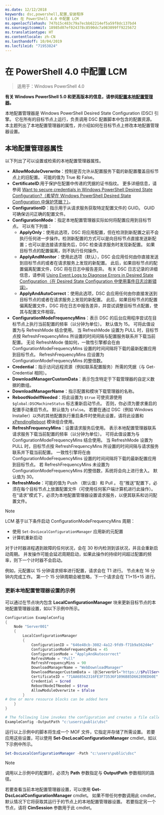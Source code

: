 ```yaml
---
ms.date: 12/12/2018
keywords: dsc,powershell,配置,安装程序
title: 在 PowerShell 4.0 中配置 LCM
ms.openlocfilehash: 747b15c483c79a7ecbb62214ef5a59f8dc137bd4
ms.sourcegitcommit: 18985d07ef024378c8590dc7a983099ff9225672
ms.translationtype: HT
ms.contentlocale: zh-CN
ms.lasthandoff: 10/04/2019
ms.locfileid: "71953824"
---
```

# <a name="configuring-the-lcm-in-powershell-40"></a>在 PowerShell 4.0 中配置 LCM

>适用于：Windows PowerShell 4.0

**有关 Windows PowerShell 5.0 和更高版本的信息，请参阅[配置本地配置管理器](metaConfig.md)。**

本地配置管理器是 Windows PowerShell Desired State Configuration (DSC) 引擎。
它在所有的目标节点上运行，负责调用 DSC 配置脚本中包含的配置资源。
本主题列出了本地配置管理器的属性，并介绍如何在目标节点上修改本地配置管理器设置。

## <a name="local-configuration-manager-properties"></a>本地配置管理器属性

以下列出了可以设置或检索的本地配置管理器属性。

- **AllowModuleOverwrite**：控制是否允许从配置服务下载的新配置覆盖目标节点上的旧配置。 可能的值为 True 和 False。
- **CertificateID**:用于保护在配置中传递的凭据的证书指纹。 更多详细信息，请参阅 [Want to secure credentials in Windows PowerShell Desired State Configuration?（希望在 Windows PowerShell Desired State Configuration 中保护凭据？）](https://blogs.msdn.microsoft.com/powershell/2014/01/31/want-to-secure-credentials-in-windows-powershell-desired-state-configuration/)。
- **ConfigurationID**：指示用于从请求服务获取特定配置文件的 GUID。 GUID 可确保访问正确的配置文件。
- **ConfigurationMode**：指定本地配置管理器实际如何将配置应用到目标节点。 可以有下列值：
  - **ApplyOnly**：使用此选项，DSC 将应用配置，但在检测到新配置之前不会执行任何进一步操作。检测新配置的方式可以是向目标节点直接发送新配置；也可以是连接请求服务后，DSC 检查请求服务时发现新配置。 如果目标节点的配置偏离，则不执行任何操作。
  - **ApplyAndMonitor**：使用此选项（默认），DSC 会应用任何由你直接发送到目标节点的或者在请求服务上发现的新配置。 此后，如果目标节点的配置偏离配置文件，DSC 将在日志中报告差异。 有关 DSC 日志记录的详细信息，请参阅 [Using Event Logs to Diagnose Errors in Desired State Configuration（在 Desired State Configuration 中使用事件日志诊断错误）](https://blogs.msdn.com/b/powershell/archive/2014/01/03/using-event-logs-to-diagnose-errors-in-desired-state-configuration.aspx)。
  - **ApplyAndAutoCorrect**：使用此选项，DSC 会应用任何由你直接发送到目标节点的或者在请求服务上发现的新配置。 此后，如果目标节点的配置偏离配置文件，DSC 将在日志中报告差异，并尝试调整目标节点配置，使其与配置文件相容。
- **ConfigurationModeFrequencyMins**：表示 DSC 的后台应用程序尝试在目标节点上执行当前配置的频率（以分钟为单位）。 默认值为 15。 可将此值设置为与 RefreshMode 结合使用。 当 RefreshMode 设置为 PULL 时，目标节点按 RefreshFrequencyMins 所设置的时间间隔与配置服务联系并下载当前配置。 无论 RefreshMode 值如何，一致性引擎都会在由 ConfigurationModeFrequencyMins 设置的时间间隔将下载的最新配置应用到目标节点。 RefreshFrequencyMins 应设置为 ConfigurationModeFrequencyMins 的整倍数。
- **Credential**：指示访问远程资源（例如联系配置服务）所需的凭据（与 Get-Credential 相同）。
- **DownloadManagerCustomData**：表示包含特定于下载管理器的自定义数据的数组。
- **DownloadManagerName**：指示配置和模块下载管理器的名称。
- **RebootNodeIfNeeded**：将此设置为 `$true` 可使资源使用 `$global:DSCMachineStatus` 标志重新启动节点。 否则，你必须为要求重启的配置手动重启节点。 默认值为 `$false`。 若要在通过 DSC（例如 Windows Installer）以外的其他配置执行重启条件时使用此设置，请将此设置和 [xPendingReboot](https://github.com/powershell/xpendingreboot) 模块组合使用。
- **RefreshFrequencyMins**：设置请求服务后使用。 表示本地配置管理器联系请求服务下载当前配置的频率（以分钟为单位）。 可将此值设置为与 ConfigurationModeFrequencyMins 结合使用。 当 RefreshMode 设置为 PULL 时，目标节点按 RefreshFrequencyMins 所设置的时间间隔与请求服务联系并下载当前配置。 一致性引擎将在由 ConfigurationModeFrequencyMins 设置的时间间隔将下载的最新配置应用到目标节点。 若 RefreshFrequencyMins 未设置为 ConfigurationModeFrequencyMins 的整倍数，系统将会向上进行舍入。 默认值为 30。
- **RefreshMode**：可能的值为 Push  （默认值）和 Pull  。 在“推送”配置下，必须在每个目标节点上放置配置文件（可使用任何客户端计算机进行此操作）。 在“请求”模式下，必须为本地配置管理器设置请求服务，以便其联系和访问配置文件。

> [!NOTE]
> LCM 基于以下条件启动 ConfigurationModeFrequencyMins  周期：
>
> - 使用 `Set-DscLocalConfigurationManager` 应用新的元配置
> - 计算机重新启动
>
> 对于计时器进程遇到故障的任何状况，会在 30 秒内检测到该状况，并且会重新启动周期。
> 并发操作可能会延迟周期启动，如果此操作的持续时间超过配置的频率，则下一个计时器不会启动。
>
> 例如，元配置以 15 分钟请求频率进行配置，请求会在 T1 进行。  节点未在 16 分钟内完成工作。  第一个 15 分钟周期会被忽略，下一个请求会在 T1+15+15 进行。

### <a name="example-of-updating-local-configuration-manager-settings"></a>更新本地配置管理器设置的示例

可以通过在节点块内包含 **LocalConfigurationManager** 块来更新目标节点的本地配置管理器设置，如以下示例中所示。

```powershell
Configuration ExampleConfig
{
    Node "Server001"
    {
        LocalConfigurationManager
        {
            ConfigurationID = "646e48cb-3082-4a12-9fd9-f71b9a562d4e"
            ConfigurationModeFrequencyMins = 45
            ConfigurationMode = "ApplyAndAutocorrect"
            RefreshMode = "Pull"
            RefreshFrequencyMins = 90
            DownloadManagerName = "WebDownloadManager"
            DownloadManagerCustomData = (@{ServerUrl="https://$PullService/psdscpullserver.svc"})
            CertificateID = "71AA68562316FE3F73536F1096B85D66289ED60E"
            Credential = $cred
            RebootNodeIfNeeded = $true
            AllowModuleOverwrite = $false
        }
# One or more resource blocks can be added here
    }
}

# The following line invokes the configuration and creates a file called Server001.meta.mof at the specified path
ExampleConfig -OutputPath "c:\users\public\dsc"
```

运行以上示例中的脚本将生成一个 MOF 文件，它指定并存储了所需设置。
若要应用这些设置，可以使用 **Set-DscLocalConfigurationManager** cmdlet，如以下示例中所示。

```powershell
Set-DscLocalConfigurationManager -Path "c:\users\public\dsc"
```

> [!NOTE]
> 调用以上示例中的配置时，必须为 **Path** 参数指定与 **OutputPath** 参数相同的路径。

若要查看当前本地配置管理器设置，可以使用 **Get-DscLocalConfigurationManager** cmdlet。
如果不带任何参数调用此 cmdlet，默认情况下它将获取其运行于的节点上的本地配置管理器设置。
若要指定另一个节点，请将 **CimSession** 参数用于此 cmdlet。
